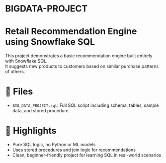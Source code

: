 # BIGDATA-PROJECT
# Retail Recommendation Engine using Snowflake SQL

This project demonstrates a basic recommendation engine built entirely with Snowflake SQL.  
It suggests new products to customers based on similar purchase patterns of others.

# 📂 Files
- `BIG_DATA_PROJECT.sql`: Full SQL script including schema, tables, sample data, and stored procedure.

# 🚀 Highlights
- Pure SQL logic, no Python or ML models
- Uses stored procedures and join logic for recommendations
- Clean, beginner-friendly project for learning SQL in real-world scenarios
